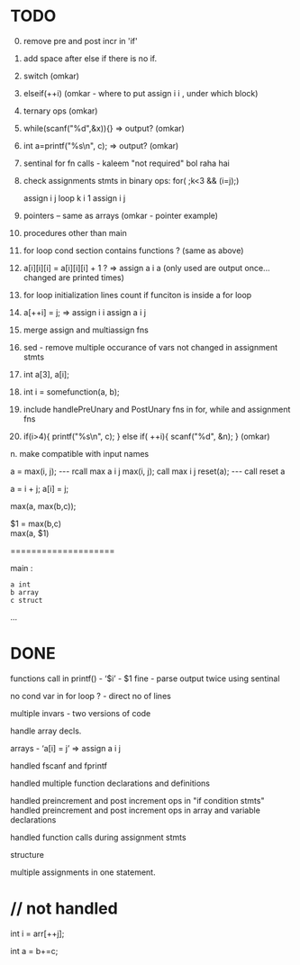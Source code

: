 ﻿﻿

TODO
===
0. remove pre and post incr in 'if'

1. add space after else if there is no if.

0. switch (omkar)

1. elseif(++i) (omkar - where to put assign i i , under which block)

2. ternary ops (omkar)

3. while(scanf("%d",&x)){} => output? (omkar)

4. int a=printf("%s\n", c); => output? (omkar)

5. sentinal for fn calls - kaleem "not required" bol raha hai

6. check assignments stmts in binary ops:
	for(   ;k<3 && (i=j);)

	assign i j
	loop k i 1
	assign i j

7. pointers – same as arrays (omkar - pointer example)

8. procedures other than main

8. for loop cond section contains functions ? (same as above)

9. a[i][i][i] = a[i][i][i] + 1 ? => assign a i a  (only used are output once... changed are printed times)

10. for loop initialization lines count if funciton is inside a for loop

11. a[++i] = j;
		 => assign i i
		assign a i j

12. merge assign and multiassign fns

14. sed - remove multiple occurance of vars not changed in assignment stmts

15. int a[3], a[i];

16. int i = somefunction(a, b);

18. include handlePreUnary and PostUnary fns in for, while and assignment fns

19. if(i>4){
		printf("%s\n", c);
	}
	else if( ++i){
		scanf("%d", &n);
	} 
	(omkar)

n. make compatible with input names


a = max(i, j); --- rcall max a i j
max(i, j); call max i j
reset(a); --- call reset a 

a = i + j;
a[i] = j;


max(a, max(b,c));

$1 = max(b,c)  
max(a, $1)


====================

main :

	a int
	b array
	c struct
...


DONE 
=====

functions call in printf() - ‘$i’ -  $1 fine - parse output twice using sentinal

no cond var in for loop ? - direct no of lines

multiple invars - two versions of code

handle array decls.

arrays - ‘a[i] = j’ => assign a i j

handled fscanf and fprintf

handled multiple function declarations and definitions

handled preincrement and post increment ops in "if condition stmts"
handled preincrement and post increment ops in array and variable declarations

handled function calls during assignment stmts

structure


multiple assignments in one statement.



// not handled
===
int i = arr[++j];

int a = b+=c;


